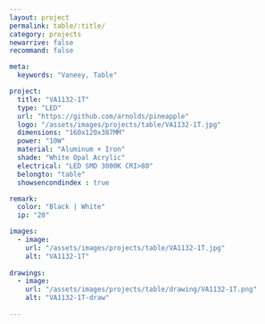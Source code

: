 ```yaml
---
layout: project
permalink: table/:title/
category: projects
newarrive: false
recommand: false

meta:
  keywords: "Vaneey, Table"

project:
  title: "VA1132-1T"
  type: "LED"
  url: "https://github.com/arnolds/pineapple"
  logo: "/assets/images/projects/table/VA1132-1T.jpg"
  dimensions: "160x120x387MM"
  power: "10W"
  material: "Aluminum + Iron"
  shade: "White Opal Acrylic"
  electrical: "LED SMD 3000K CRI>80"
  belongto: "table"
  showsencondindex : true

remark:
  color: "Black | White"
  ip: "20"

images:
  - image:
    url: "/assets/images/projects/table/VA1132-1T.jpg"
    alt: "VA1132-1T"
    
drawings:
  - image:
    url: "/assets/images/projects/table/drawing/VA1132-1T.png"
    alt: "VA1132-1T-draw"
    
---
```

